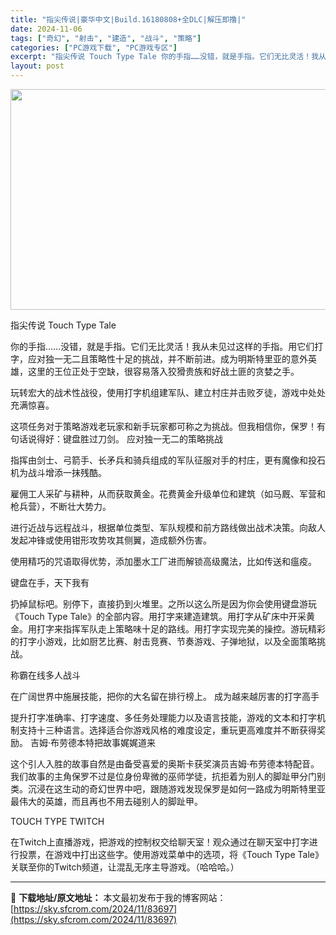 ```yaml
---
title: "指尖传说|豪华中文|Build.16180808+全DLC|解压即撸|"
date: 2024-11-06
tags: ["奇幻", "射击", "建造", "战斗", "策略"]
categories: ["PC游戏下载", "PC游戏专区"]
excerpt: "指尖传说 Touch Type Tale 你的手指……没错，就是手指。它们无比灵活！我从未见过这样的手指。用它们打字，应对独一无二且策略性十足的挑战，并不断前进。成为明斯特里亚的意外英雄，这里的王位正处于空缺，很容易落入狡猾贵族和好战土匪的贪婪之手。 玩转宏大的战术性战役，使用打字机组建军队、建立村&hellip;"
layout: post
---
```


<img class="aligncenter size-full wp-image-83685" src="https://sky.sfcrom.com/wp-content/uploads/2024/11/2024110609012625.webp" alt="" width="616" height="353" />

指尖传说 Touch Type Tale

你的手指……没错，就是手指。它们无比灵活！我从未见过这样的手指。用它们打字，应对独一无二且策略性十足的挑战，并不断前进。成为明斯特里亚的意外英雄，这里的王位正处于空缺，很容易落入狡猾贵族和好战土匪的贪婪之手。

玩转宏大的战术性战役，使用打字机组建军队、建立村庄并击败歹徒，游戏中处处充满惊喜。

这项任务对于策略游戏老玩家和新手玩家都可称之为挑战。但我相信你，保罗！有句话说得好：键盘胜过刀剑。
应对独一无二的策略挑战

指挥由剑士、弓箭手、长矛兵和骑兵组成的军队征服对手的村庄，更有魔像和投石机为战斗增添一抹残酷。

雇佣工人采矿与耕种，从而获取黄金。花费黄金升级单位和建筑（如马厩、军营和枪兵营），不断壮大势力。

进行近战与远程战斗，根据单位类型、军队规模和前方路线做出战术决策。向敌人发起冲锋或使用钳形攻势攻其侧翼，造成额外伤害。

使用精巧的咒语取得优势，添加墨水工厂进而解锁高级魔法，比如传送和瘟疫。

键盘在手，天下我有

扔掉鼠标吧。别停下，直接扔到火堆里。之所以这么所是因为你会使用键盘游玩《Touch Type Tale》的全部内容。用打字来建造建筑。用打字从矿床中开采黄金。用打字来指挥军队走上策略味十足的路线。用打字实现完美的操控。游玩精彩的打字小游戏，比如厨艺比赛、射击竞赛、节奏游戏、子弹地狱，以及全面策略挑战。

称霸在线多人战斗

在广阔世界中施展技能，把你的大名留在排行榜上。
成为越来越厉害的打字高手

提升打字准确率、打字速度、多任务处理能力以及语言技能，游戏的文本和打字机制支持十三种语言。选择适合你游戏风格的难度设定，重玩更高难度并不断获得奖励。
吉姆·布劳德本特把故事娓娓道来

这个引人入胜的故事自然是由备受喜爱的奥斯卡获奖演员吉姆·布劳德本特配音。我们故事的主角保罗不过是位身份卑微的巫师学徒，抗拒着为别人的脚趾甲分门别类。沉浸在这生动的奇幻世界中吧，跟随游戏发现保罗是如何一路成为明斯特里亚最伟大的英雄，而且再也不用去碰别人的脚趾甲。

TOUCH TYPE TWITCH

在Twitch上直播游戏，把游戏的控制权交给聊天室！观众通过在聊天室中打字进行投票，在游戏中打出这些字。使用游戏菜单中的选项，将《Touch Type Tale》关联至你的Twitch频道，让混乱无序主导游戏。（哈哈哈。）

---
📖 **下载地址/原文地址：** 本文最初发布于我的博客网站：[https://sky.sfcrom.com/2024/11/83697](https://sky.sfcrom.com/2024/11/83697)
